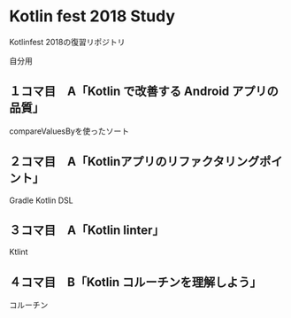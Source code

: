# Kotlin fest 2018 Study

Kotlinfest 2018の復習リポジトリ

自分用

## １コマ目　A「Kotlin で改善する Android アプリの品質」

compareValuesByを使ったソート

## ２コマ目　A「Kotlinアプリのリファクタリングポイント」

Gradle Kotlin DSL

## ３コマ目　A「Kotlin linter」

Ktlint

## ４コマ目　B「Kotlin コルーチンを理解しよう」

コルーチン

